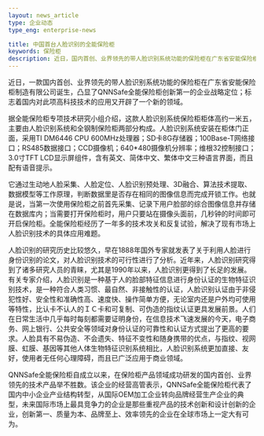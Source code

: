 ```yaml
---
layout: news_article
type: 企业动态
type_eng: enterprise-news

title: 中国首台人脸识别的全能保险柜
keywords: 保险柜
description: 近日，国内首创、业界领先的带人脸识别系统功能的保险柜在广东省安能保险柜制造公司诞生，凸显了QNNSafe全能保险柜创新第一的企业战略定位。
---
```

近日，一款国内首创、业界领先的带人脸识别系统功能的保险柜在广东省安能保险柜制造有限公司诞生，凸显了QNNSafe全能保险柜创新第一的企业战略定位；标志着国内对此项高科技技术的应用又开辟了一个新的领域。

据全能保险柜专项技术研究小组介绍，这款人脸识别系统保险柜柜体高约一米五，主要由人脸识别系统和全钢制保险柜两部分构成。人脸识别系统安装在柜体门正面，采用TI DM6446 CPU 600MHz处理器；SD卡8G存储器；100Base-T网络接口；RS485数据接口；CCD摄像机；640\*480摄像机分辨率；维根32控制接口；3.0寸TFT LCD显示屏组件，含有英文、简体中文、繁体中文三种语言界面，而且配有语音提示。

它通过生动地人脸采集、人脸定位、人脸识别预处理、3D融合、算法技术提取、数据模型等工作原理，判断数据里是否存在相同的图像信息而完成开锁工作。也就是说，当第一次使用保险柜之前首先采集、记录下用户脸部的综合图像信息并存储在数据库内；当需要打开保险柜时，用户只要站在摄像头面前，几秒钟的时间即可开启保险柜。全能保险柜经历了一年多的技术攻关和反复试验，解决了现有市场上人脸识别技术的具体应用难题。

人脸识别的研究历史比较悠久，早在1888年国外专家就发表了关于利用人脸进行身份识别的论文，对人脸识别技术的可行性进行了分析。近年来，人脸识别研究得到了诸多研究人员的青睐，尤其是1990年以来，人脸识别更得到了长足的发展。有关专家介绍，人脸识别是一种基于人的脸部特征信息进行身份认证的生物特征识别技术，是一种符合人类习惯、最自然、非接触性的认证，人脸识别认证由于非侵犯性好、安全性和准确性高、速度快、操作简单方便，无论室内还是户外均可使用等特性，比认卡不认人的ＩＣ卡和可复制、可伪造的指纹认证更具发展前景。人们在日常生活中几乎每时每刻都需要证明身份，在信息技术飞速发展的今天，电子商务、网上银行、公共安全等领域对身份认证的可靠性和认证方式提出了更高的要求。人脸具有不易伪造、不会遗失、特征不变性和随身携带的优点，与指纹、视网膜、虹膜、基因等其他人体生物特征识别系统相比，人脸识别系统更加直接、友好，使用者无任何心理障碍，而且已广泛应用于商业领域。

QNNSafe全能保险柜自成立以来，在保险柜产品领域成功研发的国内首创、业界领先的技术产品举不胜数。该企业的经营高管表示，QNNSafe全能保险柜代表了国内中小企业产业结构转型，从国际OEM加工企业转向品牌经营生产企业的典型，未来国际市场上最具竞争力的企业是那些重视产品的技术创新和设计创新的企业，创新第一、质量为本、品牌至上、效率领先的企业在全球市场上一定大有可为。
